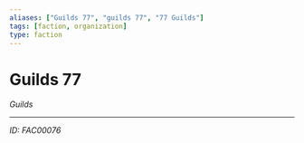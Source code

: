 ```yaml
---
aliases: ["Guilds 77", "guilds 77", "77 Guilds"]
tags: [faction, organization]
type: faction
---
```


# Guilds 77

*Guilds*

---
*ID: FAC00076*